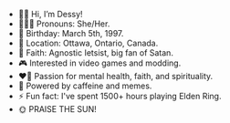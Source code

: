 - 👋🏻 Hi, I’m Dessy!
- 👩🏻‍🦱 Pronouns: She/Her.
- 🎂 Birthday: March 5th, 1997.
- 📍 Location: Ottawa, Ontario, Canada.
- 🧿 Faith: Agnostic Ietsist, big fan of Satan.
- 🎮 Interested in video games and modding.
- ❤️‍🔥 Passion for mental health, faith, and spirituality.
- 💯 Powered by caffeine and memes.
- ⚡ Fun fact: I've spent 1500+ hours playing Elden Ring.
- 🌞 PRAISE THE SUN!
